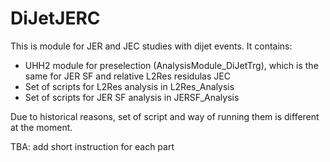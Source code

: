 # DiJetJERC
This is module for JER and JEC studies with dijet events. 
It contains:
- UHH2 module for preselection (AnalysisModule_DiJetTrg), which is the same for JER SF and relative L2Res residulas JEC
- Set of scripts for L2Res analysis in L2Res_Analysis
- Set of scripts for JER SF analysis in JERSF_Analysis

Due to historical reasons, set of script and way of running them is different at the moment. 

TBA: add short instruction for each part
